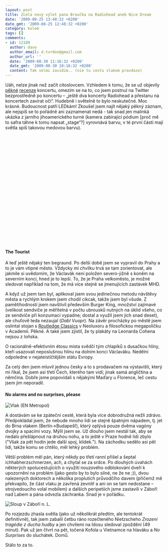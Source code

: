 ```yaml
---
layout: post
title: Zcela nový výlet pana Broučka na Radiohead aneb Nice Dream
date: '2009-08-25 13:48:32 +0200'
date_gmt: '2009-08-25 12:48:32 +0200'
category: kolem
tags: []
comments:
- id: 12189
  author: davo
  author_email: d.tvrdon@gmail.com
  author_url: ''
  date: '2009-08-30 11:16:32 +0200'
  date_gmt: '2009-08-30 10:16:32 +0200'
  content: Tak velmi zavidim.. (nie tu cestu vlakom pravdaze)
---
```

<p>Uáh, nelze jinak než začít citoslovcem. Vzhledem k tomu, že se už objevily <a href="http://kultura.idnes.cz/radiohead-na-scene-zazarili-vic-nez-jejich-bohaty-duhovy-arzenal-p86-/hudba.asp?c=A090824_024856_hudba_jaz">pěkné</a> <a href="http://aktualne.centrum.cz/kultura/hudba/clanek.phtml?id=645688">recenze</a> koncertu, omezím se na to, co jsem postnul na Twitter bezprostředně po koncertu – „ještě dva koncerty Radiohead a přestanu na koncertech zavírat oči“. Hudebně i světelně to bylo neskutečné. Moc krásné. Budoucnost patří LEDkám! Zkoušel jsem najít nějaký pěkný záznam, ale nejspíš se to pořádně ani zaznamenat nedá - tak snad jen malinká ukázka z jarního jihoamerického turné (kamera zabírající pódium [proč mě to safra táhne k tomu napsat „stage“?] vyrovnává barvu, v té první části mají světla spíš takovou medovou barvu).</p>
<p><object width="425" height="344"><param name="movie" value="http://www.youtube.com/v/tDoycrB03kg&hl=en&fs=1&"></param><param name="allowFullScreen" value="true"></param><param name="allowscriptaccess" value="always"></param><embed src="http://www.youtube.com/v/tDoycrB03kg&hl=en&fs=1&" type="application/x-shockwave-flash" allowscriptaccess="always" allowfullscreen="true" width="425" height="344"></embed></object></p>
<h4>The Tourist</h4>
<p>A teď ještě nějaký ten begraund. Po delší době jsem se vypravil do Prahy a to je vám vtipné město. Vždycky mi chvilku trvá se tam zorientovat, ale jakmile si uvědomím, že Václavák není položen severo-jižně s koněm na severním konci, hned je to lepší. To, že je Praha velkoměsto, je možné sledovat například na tom, že má více stejně se jmenujících zastávek MHD. </p>
<p>A když už jsem tam byl, aplikoval jsem svou jedinečnou metodu návštěvy města a rychlým krokem jsem chodil cikcak, takže jsem byl všude. Z pamětihodností jsem navštívil především Burger King, množství zajímavé (velikost sendviče je měřitelná v počtu ubrousků nutných na úklid všeho, co ze sendviče při konzumaci vypadne; dostal a využil jsem jich snad deset), ale chuťově teda nezaujal (<em>Dabl Vuopr</em>). Na závěr procházky po městě jsem oslintal stojan s <a href="http://www.routledge.com/classics/authors.html">Routledge Classics</a> v Neoluxoru a filosofickou megapoličku v Academii. Pěkné. A také jsem zjistil, že ty plakáty na Leonarda Cohena nejsou z loňska.</p>
<p>O racionálně-efektivním étosu místa svědčí tým chlapíků s dusačkou hlíny, kteří usazovali neposlušnou hlínu na dolním konci Václaváku. Nedělní odpoledne v nejateističtějším státu Evropy.</p>
<p>Za celý den jsem mluvil jednou česky a to s prodavačem na výstavišti, který mi říkal, že jsem asi třetí Čech, kterého tam vidí; jinak samá angličtina a němčina. Dobře jsme popovídali s nějakými Maďary u Florence, leč cestu jsem jim neporadil.</p>
<h4>No alarms and no surprises, please</h4>
<p><img src='%base_url%/assets/wp-uploads/2009/08/obb.jpg' alt='Vlak (EN Metropol)' /></p>
<p>A dostávám se ke zpáteční cestě, která byla více dobrodružná nežli zdrávo. Předpokládal jsem, že nebude mnoho lidí se stejně špatným nápadem, tj. jet do Brna vlakem (Berlín->Budapešť), který oplývá pouze dvěma vagóny dvojky a spacími vozy. Mýlil jsem se. Už dlouho jsem nestál tak, aby se nedalo přešlápnout na druhou nohu, a to ještě v Praze hodně lidí zbylo ("Však za pět hodin jede další spoj, klídek."). Na záchodku sedělo asi pět lidí, takže komu se chtělo, měl lehký problém. </p>
<p>Větší problém měl pán, který někdy po třetí ranní přišel a šeptal ichhabherzschmerzen, ach, a chytal se za srdce. Po dlouhých úvahách některých spolucestujících o využití nouzového odblokování dveří k upozornění na problém (jako gesto by to bylo silné, ne že ne ;)), dvou nalezených doktorech a několika proplutích průvodčího davem (přičemž mě překvapilo, že část vlaku je zavřená zevnitř a ani on se tam nedostane &ndash; strojvedoucího volal mobilem) a dalších peripetiích jsme zastavili v Záboří nad Labem a pána odvezla záchranka. Snad je v pořádku.</p>
<p><img src='%base_url%/assets/wp-uploads/2009/08/sloup.jpg' alt='Sloup v Záboří n. L.' /></p>
<p>Po rozjezdu zhasla světla (jako už několikrát předtím, ale tentokrát definitivně), tak jsem zabalil četbu ráno rozečteného Nietzscheho <em>Zrození tragédie z ducha hudby</em> a jen chvílemi na Idosu sledoval zpoždění (49 minut). Pak už jen čtvrt na pět, točená Kofola u Vietnamce na hlaváku a <em>No Surprises</em> do sluchátek. Domů. </p>
<p>Stálo to za to.</p>
<p><object width="425" height="344"><param name="movie" value="http://www.youtube.com/v/hbtuVoXkOFg&hl=en&fs=1&"></param><param name="allowFullScreen" value="true"></param><param name="allowscriptaccess" value="always"></param><embed src="http://www.youtube.com/v/hbtuVoXkOFg&hl=en&fs=1&" type="application/x-shockwave-flash" allowscriptaccess="always" allowfullscreen="true" width="425" height="344"></embed></object></p>
